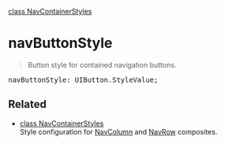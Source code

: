 [class NavContainerStyles](NavContainerStyles.md)

# navButtonStyle

> Button style for contained navigation buttons.

<pre class="docgen_signature">navButtonStyle: UIButton.StyleValue;</pre>

## Related

- [<!--{ref:class}-->class NavContainerStyles](NavContainerStyles.md) \
    Style configuration for [NavColumn](NavColumn.md) and [NavRow](NavRow.md) composites.
